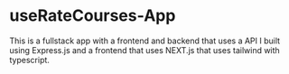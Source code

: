 # useRateCourses-App
This is a fullstack app with a frontend and backend that uses a API I built using Express.js and a frontend that uses NEXT.js that uses tailwind with typescript.
